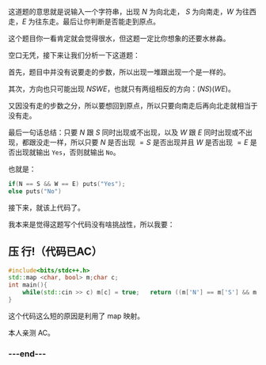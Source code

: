 这道题的意思就是说输入一个字符串，出现 $N$ 为向北走，   $S$ 为向南走，$W$ 为往西走，$E$ 为往东走。最后让你判断是否能走到原点。

这个题目你一看肯定就会觉得很水，但这题一定比你想象的还要水沝淼。

空口无凭，接下来让我们分析一下这道题：

首先，题目中并没有说要走的步数，所以出现一堆跟出现一个是一样的。

其次，方向也只可能出现 $NSWE$，也就只有两组相反的方向：$(NS)(WE)$。

又因没有走的步数之分，所以要想回到原点，所以只要向南走后再向北走就相当于没有走。

最后一句话总结：只要 $N$ 跟 $S$ 同时出现或不出现，以及 $W$ 跟 $E$ 同时出现或不出现，都跟没走一样，所以只要 $N$ 是否出现 $=S$ 是否出现并且 $W$ 是否出现 $=E$ 是否出现就输出 `Yes`，否则就输出 `No`。

也就是：

```cpp
if(N == S && W == E) puts("Yes");
else puts("No")
```
接下来，就该上代码了。

我本来是觉得这题写个代码没有啥挑战性，所以我要：


## 压  行!（代码已AC）

```cpp
#include<bits/stdc++.h>
std::map <char, bool> m;char c;
int main(){
    while(std::cin >> c) m[c] = true;	return ((m['N'] == m['S'] && m['W'] == m['E']) ? puts("Yes") : puts("No")), 0;
}

```
这个代码这么短的原因是利用了 map 映射。

本人亲测 AC。

### ---end---

